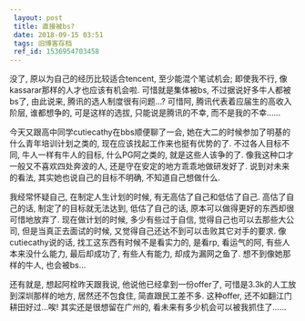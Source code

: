 ```yaml
---
 layout: post
 title: 直接被bs?
 date: 2018-09-15 03:51
 tags: 旧博客存档
 ref_id: 1536954703458
---
```

没了, 原以为自己的经历比较适合tencent, 至少能混个笔试机会; 即使我不行, 像kassarar那样的人才也应该有机会啦. 可惜就是集体被bs,
不过据说好多牛人都被bs了, 由此说来, 腾讯的选人制度很有问题...? 可惜阿, 腾讯代表着应届生的高收入阶层, 谁都想争的, 可是这样的选拔,
只能说是腾讯的不幸, 而不是我的不幸......



今天又跟高中同学cutiecathy在bbs顺便聊了一会, 她在大二的时候参加了明基的什么青年培训计划之类的, 现在应该找起工作来也挺有优势的了.
不过各人目标不同, 牛人一样有牛人的目标, 什么PG阿之类的, 就是这些人该争的了. 像我这种口才一般又不喜欢四处奔波的人,
还是守在安定的地方乖乖地做研发好了. 说到对未来的看法, 其实她也说自己的目标不明确, 不知道自己想做什么.



我经常怀疑自己, 在制定人生计划的时候, 有无高估了自己和低估了自己. 高估了自己的话, 制定了的目标就无法达到, 低估了自己的话,
原本可以做得更好的东西却很可惜地放弃了. 现在做计划的时候, 多少有些过于自信, 觉得自己也可以去那些大公司, 但是当真正去面试的时候,
又觉得自己还达不到可以击败其它对手的要求. 像cutiecathy说的话, 找工这东西有时候不是看实力的, 是看rp, 看运气的阿, 有些人本来没什么能力,
最后却成功了, 有些人有能力, 却成为漏网之鱼了. 想不到像她那样的牛人, 也会被bs...



还有就是, 想起阿栓昨天跟我说, 他说他已经拿到一份offer了, 可惜是3.3k的人工放到深圳那样的地方, 居然还不包食住, 简直跟民工差不多.
这种offer, 还不如翻江门耕田好过...唉! 其实还是很想留在广州的, 看未来有多少机会可以被我抓住了......

